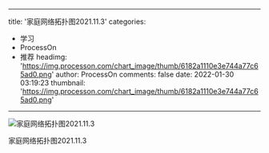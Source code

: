 
---
title: '家庭网络拓扑图2021.11.3'
categories: 
 - 学习
 - ProcessOn
 - 推荐
headimg: 'https://img.processon.com/chart_image/thumb/6182a1110e3e744a77c65ad0.png'
author: ProcessOn
comments: false
date: 2022-01-30 03:19:23
thumbnail: 'https://img.processon.com/chart_image/thumb/6182a1110e3e744a77c65ad0.png'
---

<div>   
<img class="thumb" alt="家庭网络拓扑图2021.11.3" src="https://img.processon.com/chart_image/thumb/6182a1110e3e744a77c65ad0.png" referrerpolicy="no-referrer">
<p>家庭网络拓扑图2021.11.3</p>  
</div>
            